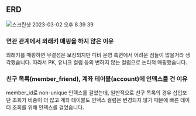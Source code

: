 ## ERD
![스크린샷 2023-03-02 오후 8 39 39](https://user-images.githubusercontent.com/25299428/222419463-35afd0ab-5c57-4e23-85c4-1f3a77cb30fb.png)
### 연관 관계에서 외래키 매핑을 하지 않은 이유
외래키를 매핑하면 무결성은 보장되지만 디비 운영 측면에서 어려운 점들이 많을거라 생각했습니다. 따라서 PK, 유니크 컬럼 등의 변하지 않는 컬럼으로 논리적 매핑했습니다.
### 친구 목록(member_friend), 계좌 테이블(account)에 인덱스를 건 이유
member_id로 non-unique 인덱스를 걸었는데, 일반적으로 친구 목록의 경우 삽입보단 조회가 비중이 더 많고 계좌 테이블도 인덱스 컬럼은 변경되지 않기 때문에 빠른 데이터 조회를 위해 인덱스를 걸었습니다.

